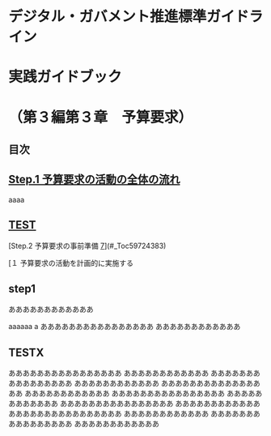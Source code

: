# デジタル・ガバメント推進標準ガイドライン

# 実践ガイドブック

# （第３編第３章　予算要求）

## 目次

## [Step.1 予算要求の活動の全体の流れ](#step1)

aaaa

## [TEST](#TESTX)




[Step.2 予算要求の事前準備 [7](#_Toc59724383)](#_Toc59724383)

[１ 予算要求の活動を計画的に実施する

## step1


ああああああああああああ


aaaaaa
a
ああああああああああああああああ
ああああああああああああ



## TESTX




ああああああああああああああああ
ああああああああああああ
ああああああああああああああああ
ああああああああああああ
ああああああああああああああああ
ああああああああああああ
ああああああああああああああああ
ああああああああああああ
ああああああああああああああああ
ああああああああああああ
ああああああああああああああああ
ああああああああああああ
ああああああああああああああああ
ああああああああああああ



















